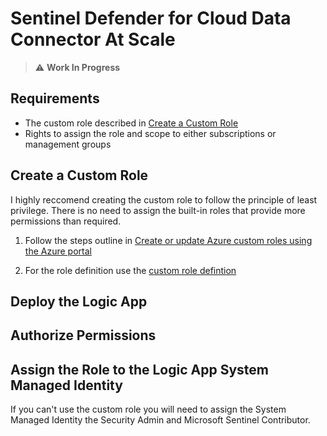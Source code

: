 
# Sentinel Defender for Cloud Data Connector At Scale

> :warning: **Work In Progress**

## Requirements

- The custom role described in [Create a Custom Role](##create-a-custom-role)
- Rights to assign the role and scope to either subscriptions or management groups

## Create a Custom Role
I highly reccomend creating the custom role to follow the principle of least privilege. 
There is no need to assign the built-in roles that provide more permissions than required. 

1. Follow the steps outline in [Create or update Azure custom roles using the Azure portal](https://learn.microsoft.com/en-us/azure/role-based-access-control/custom-roles-portal#start-from-scratch)

2. For the role definition use the [custom role defintion](https://github.com/seanstark/sentinel-tools/blob/main/enable-sentinel-mdfc-sub-con/custom-role.json)

## Deploy the Logic App

## Authorize Permissions


## Assign the Role to the Logic App System Managed Identity
If you can't use the custom role you will need to assign the System Managed Identity the Security Admin and Microsoft Sentinel Contributor. 

